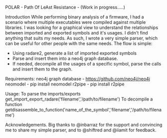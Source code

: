 POLAR - Path Of LeAst Resistance - (Work in progress.....)

Introduction
While performing binary analysis of a firmware, I had a scenario where multiple executables were compiled against multiple libraries.
I was looking for a graphical view to understand the relationships between imported and exported symbols and it's usages. 
I didn't find anything that suits my needs. As such, I wrote a very simple parser, which can be useful for other people with the same needs.
The flow is simple:
- Using radare2, generate a list of imported exported symbols
- Parse and insert them into a neo4j graph database.
- If needed, decompile all the usages of a specific symbol, parse the calls and insert them to the graph.


Requirements:
neo4j graph database - https://github.com/neo4j/neo4j
neomodel - pip install neomodel
r2pipe - pip install r2pipe


Usage:
To parse the imports/exports
get_import_export_radare('filename','/path/to/filename')
To decompile a function
getdisassemble_to_function('name_of_the_symbol','filename','/path/to/filename')




Acknowledgements.
Big thanks to @inbarraz for the support and convincing me to share my simple parser, and to @shiftred and @iiamit for feedback.
